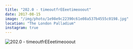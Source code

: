 ```yaml
---
title: "202.0 - timeoutfrEEeetimeooout"
date: 2017-08-15
image: "/img/photo/1e98e9c22390c61e08a537b4555c0198.jpg"
location: "The London Palladium"
instagram: true
---
```


![202.0 - timeoutfrEEeetimeooout](/img/photo/1e98e9c22390c61e08a537b4555c0198.jpg)
